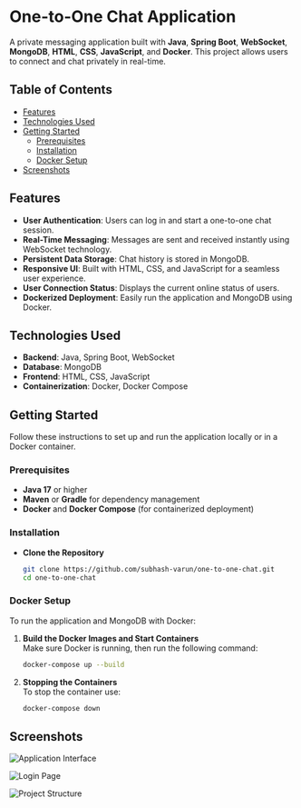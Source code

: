 # One-to-One Chat Application

A private messaging application built with **Java**, **Spring Boot**, **WebSocket**, **MongoDB**, **HTML**, **CSS**, **JavaScript**, and **Docker**. This project allows users to connect and chat privately in real-time.

## Table of Contents

- [Features](#features)
- [Technologies Used](#technologies-used)
- [Getting Started](#getting-started)
  - [Prerequisites](#prerequisites)
  - [Installation](#installation)
  - [Docker Setup](#docker-setup)
- [Screenshots](#screenshots)
  
## Features

- **User Authentication**: Users can log in and start a one-to-one chat session.
- **Real-Time Messaging**: Messages are sent and received instantly using WebSocket technology.
- **Persistent Data Storage**: Chat history is stored in MongoDB.
- **Responsive UI**: Built with HTML, CSS, and JavaScript for a seamless user experience.
- **User Connection Status**: Displays the current online status of users.
- **Dockerized Deployment**: Easily run the application and MongoDB using Docker.

## Technologies Used

- **Backend**: Java, Spring Boot, WebSocket
- **Database**: MongoDB
- **Frontend**: HTML, CSS, JavaScript
- **Containerization**: Docker, Docker Compose

## Getting Started

Follow these instructions to set up and run the application locally or in a Docker container.

### Prerequisites

- **Java 17** or higher
- **Maven** or **Gradle** for dependency management
- **Docker** and **Docker Compose** (for containerized deployment)

### Installation

- **Clone the Repository**  
   ```bash
   git clone https://github.com/subhash-varun/one-to-one-chat.git
   cd one-to-one-chat

### Docker Setup

To run the application and MongoDB with Docker:

1. **Build the Docker Images and Start Containers**  
   Make sure Docker is running, then run the following command:

   ```bash
   docker-compose up --build

2. **Stopping the Containers**  
   To stop the container use:

   ```bash
   docker-compose down

## Screenshots

![Application Interface](/application-interface.png)

![Login Page](/login.png)

![Project Structure](/project-structure.png)
